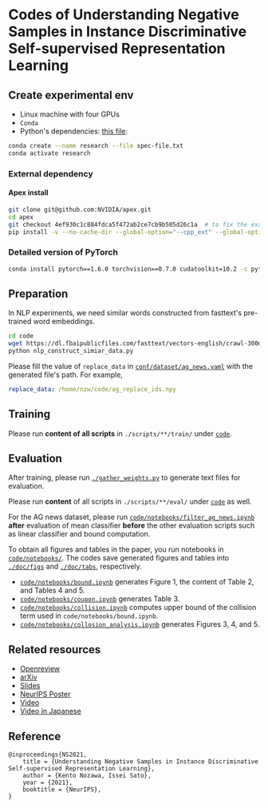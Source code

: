 # Codes of Understanding Negative Samples in Instance Discriminative Self-supervised Representation Learning

## Create experimental env

- Linux machine with four GPUs
- `Conda`
- Python's dependencies: [this file](./spec-file.txt):

```bash
conda create --name research --file spec-file.txt
conda activate research
```

### External dependency

#### Apex install

```bash
git clone git@github.com:NVIDIA/apex.git
cd apex
git checkout 4ef930c1c884fdca5f472ab2ce7cb9b505d26c1a  # to fix the exact library version
pip install -v --no-cache-dir --global-option="--cpp_ext" --global-option="--cuda_ext" ./
```

### Detailed version of PyTorch

```bash
conda install pytorch==1.6.0 torchvision==0.7.0 cudatoolkit=10.2 -c pytorch
```

## Preparation

In NLP experiments, we need similar words constructed from fasttext's pre-trained word embeddings.

```bash
cd code
wget https://dl.fbaipublicfiles.com/fasttext/vectors-english/crawl-300d-2M.vec.zip
python nlp_construct_simiar_data.py
```

Please fill the value of `replace_data` in [`conf/dataset/ag_news.yaml`](./conf/dataset/ag_news.yaml) with the generated file's path. For example,

```yaml
replace_data: /home/nzw/code/ag_replace_ids.npy
```

## Training

Please run __content of all scripts__ in `./scripts/**/train/` under [`code`](./code).

## Evaluation

After training, please run [`./gather_weights.py`](./gather_weights.py) to generate text files for evaluation.

Please run __content__ of all scripts in `./scripts/**/eval/` under [`code`](./code) as well.

For the AG news dataset, please run [`code/notebooks/filter_ag_news.ipynb`](code/notebooks/filter_ag_news.ipynb) __after__ evaluation of mean classifier __before__ the other evaluation scripts such as linear classifier and bound computation.

To obtain all figures and tables in the paper, you run notebooks in [`code/notebooks/`](./code/notebooks). The codes save generated figures and tables into [`./doc/figs`](./doc/figs) and [`./doc/tabs`](./doc/tabs), respectively.

- [`code/notebooks/bound.ipynb`](code/notebooks/bound.ipynb) generates Figure 1, the content of Table 2, and Tables 4 and 5.
- [`code/notebooks/coupon.ipynb`](code/notebooks/coupon.ipynb) generates Table 3.
- [`code/notebooks/collision.ipynb`](code/notebooks/collision.ipynb) computes upper bound of the collision term used in `code/notebooks/bound.ipynb`.
- [`code/notebooks/collosion_analysis.ipynb`](code/notebooks/collosion_analysis.ipynb) generates Figures 3, 4, and 5.

## Related resources

- [Openreview](https://openreview.net/forum?id=pZ5X_svdPQ)
- [arXiv](https://arxiv.org/abs/2102.06866)
- [Slides](https://speakerdeck.com/nzw0301/understanding-negative-samples-in-instance-discriminative-self-supervised-representation-learning)
- [NeurIPS Poster](https://drive.google.com/file/d/1uGDY2YrneNF2bFgjh1yMlDeUpVk1GQRL/view)
- [Video](https://nips.cc/virtual/2021/poster/27316)
- [Video in Japanese](https://www.youtube.com/watch?v=nK46OGjoosQ)

## Reference
```
@inproceedings{NS2021,
    title = {Understanding Negative Samples in Instance Discriminative Self-supervised Representation Learning},
    author = {Kento Nozawa, Issei Sato},
    year = {2021},
    booktitle = {NeurIPS},
}
```

